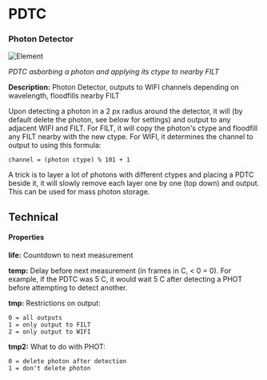 # PDTC
### Photon Detector

![Element](https://i.imgur.com/ZeFaZ49.gif)

*PDTC asborbing a photon and applying its ctype to nearby FILT*

**Description:**  Photon Detector, outputs to WIFI channels depending on wavelength, floodfills nearby FILT

Upon detecting a photon in a 2 px radius around the detector, it will (by default delete the photon, see below for settings) and output to any adjacent WIFI and FILT. For FILT, it will copy the photon's ctype and floodfill any FILT nearby with the new ctype. For WIFI, it determines the channel to output to using this formula:
```
channel = (photon ctype) % 101 + 1
```

A trick is to layer a lot of photons with different ctypes and placing a PDTC beside it, it will slowly remove each layer one by one (top down) and output. This can be used for mass photon storage.

## Technical
#### Properties
**life:** Countdown to next measurement

**temp:** Delay before next measurement (in frames in C, < 0 = 0). For example, if the PDTC was 5 C, it would wait 5 C after detecting a PHOT before attempting to detect another.

**tmp:** Restrictions on output:
```
0 = all outputs
1 = only output to FILT
2 = only output to WIFI
```

**tmp2:** What to do with PHOT:
```
0 = delete photon after detection
1 = don't delete photon
```